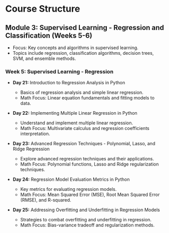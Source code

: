   # Course Structure

 ## Module 3: Supervised Learning - Regression and Classification (Weeks 5-6)
- Focus: Key concepts and algorithms in supervised learning.
- Topics include regression, classification algorithms, decision trees, SVM, and ensemble methods.

### Week 5: Supervised Learning - Regression
- **Day 21:** Introduction to Regression Analysis in Python
  - Basics of regression analysis and simple linear regression.
  - Math Focus: Linear equation fundamentals and fitting models to data.

- **Day 22:** Implementing Multiple Linear Regression in Python
  - Understand and implement multiple linear regression.
  - Math Focus: Multivariate calculus and regression coefficients interpretation.

- **Day 23:** Advanced Regression Techniques - Polynomial, Lasso, and Ridge Regression
  - Explore advanced regression techniques and their applications.
  - Math Focus: Polynomial functions, Lasso and Ridge regularization techniques.

- **Day 24:** Regression Model Evaluation Metrics in Python
  - Key metrics for evaluating regression models.
  - Math Focus: Mean Squared Error (MSE), Root Mean Squared Error (RMSE), and R-squared.

- **Day 25:** Addressing Overfitting and Underfitting in Regression Models
  - Strategies to combat overfitting and underfitting in regression.
  - Math Focus: Bias-variance tradeoff and regularization methods.
